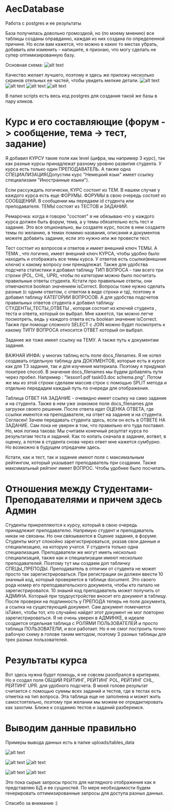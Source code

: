 # AecDatabase
Работа с postgres и ее результаты

База получилась довольно громоздкой, но (по моему мнению) все таблицы созданы оправданно, каждая из них создана по определенной причине.
Но если вам кажется, что можно в каких то местах убрать, добавить или изменить - напишите, я признаю, что могу сделать не супер оптимизированную базу.

Основная схема:
![alt text](uploads/db_09.png  "Главная схема")​

Качество желает лучшего, поэтому я здесь же приложу несколько скринов отельных ее частей, чтобы увидеть мелкие детали.
![alt text](uploads/db_teacher_course.png  "Главная страница")​
![alt text](uploads/db_test_theme_question_and_admin.png  "Тема вопросы и админка")​
![alt text](uploads/db_student_rating.png  "Студент и с чем он связан")​
![alt text](uploads/db_message_answerrating.png  "Сообщения и оценка ответа")​


В папке scripts есть весь код postgres для создания такой же базы в пару кликов.


# Курс и его составляющие (форум -> сообщение, тема -> тест, задание)


Я добавил КУРСУ такие поля как level (цифра, мы например 3 курс), так как разные курсы принадлежат разному уровню развития студента. У курса есть только один ПРЕПОДАВАТЕЛЬ. А также одна СПЕЦИАЛИЗАЦИЯ(Допустим курс "Немецкий язык" имеет ссылку специализаии "Иностранные языки").

Если рассуждать логически, КУРС состоит из ТЕМ. В нашем случае у каждого курса есть еще ФОРУМЫ.
ФОРУМЫ в свою очередь состоят из СООБЩЕНИЙ. В сообщении мы передаем id студента или преподавателя.
ТЕМЫ состоят из ТЕСТОВ и ЗАДАНИЙ.

Ремарочка: когда я говорю "состоят" я не обязываю что у каждого курса должен быть форум, тема, а у темы обязательно есть тест и задание.
Это все опционально, вы создаете курс, после в нем создаете темы по желанию, в темах помимо названия, описания и документов  можете добавить задание, если это нужно или же провести тест.

Тест состоит из вопросов и ответов и имеет внешний ключ ТЕМЫ. А ТЕМА , что логично, имеет внешний ключ КУРСА, чтобы удобно было находить и отображать все темы курса.
 У ответов есть ссылки(внешние ключи) к какому вопросу они пренадлежат. Также для удобства подсчета статистики я добавил таблицу ТИП ВОПРОСА - там всего три строки (POL, CHL, UPR), чтобы по категории можно было посчитать правильные ответы студента. Кстати про правильные ответы, они отмечаются boolean значением isCorrect. Вопросы тоже нужно сделать разные (с одним ответом, с ответом в виде строки и тд), поэтому я добавил таблицу КАТЕГОРИИ ВОПРОСОВ. А для удобства подсчетов правильных ответов студента я добавил таблицу СТУДЕНТЫ_ТЕСТЫ_ОТВЕТЫ , которая состоит из ключей студента , теста и ответа, который он выбрал. Мне кажется, так можно легче посмотреть, ведь у каждого ответа есть boolean значение isCorrect. Также при помощи сложного SELECT с JOIN можно будет посмотреть к какому ТИПУ ВОПРОСА относится ОТВЕТ который он выбрал.


Задание же тоже имеет ссылку на ТЕМУ. А также путь к документам задания.

ВАЖНАЯ ИНФА: у многих таблиц есть поле docs_filenames. Я не хотел создавать отдельную таблицу дла ДОКУМЕНТОВ, которые есть в курсе как для ТЗ задания, так и для изучения материала.
Поэтому я придумал похитрее способ. В значение docs_filenames мы будем добавлять пути через пробел. Например : "lesson1.pdf task03.doc schema.png". Потом же мы из этой строки сделаем массив строк с помощью SPLIT метода и отдельно передадим каждый путь по очереди для отображения.


Таблица ОТВЕТ НА ЗАДАНИЕ - очевидно имеет ссылку на само задание и на студента. Также в нем уже знакомое поле docs_filenames для загрузки своего решения.
После ответа идет ОЦЕНКА ОТВЕТА, где ссылки имеются на преподавателя, на ответ на задание и на студента.
Согласен! Зачем передавать студента здесь, если он есть в ОТВЕТЕ НА ЗАДАНИЕ. Сам пока не уверен в том, что правильно его туда поставил. Но, моя логика такова:
Мы считаем конечный резултат курса по результатам теста и заданий. Как то копать сначала в задание, вответ, в оценку, а потом в студента снова через ответ мне кажется сумбурно.
Но возможно в будущем отредачим здесь.

Кстати, как и тест, так и задание имеют поле с максимальным рейтингом, который указывает преподаватель при создании.
Также максимальный рейтинг имеет ВОПРОС. Чтобы удобнее было посчитать.


# Отношения между Студентами-Преподавателями и причем здесь Админ
Студенты прикрепляются к курсу, который в свою очередь принадлежит преподавателю.
Напрямую студент и преподаватель никак не связаны. Но они связываются в Оценке задания, в форуме.
Студенты могут спокойно зарегистрироваться, указав свои данные и специализацию, на которую учатся. У студента только одна специализация.
Преподаватели же могут иметь несколько специализаций, также как и специализации имеют несколько преподавателей. Поэтому тут мы создаем доп табличку СПЕЦЫ_ПРЕПОДЫ.
Преподаватель в отличии от студента не может просто так зарегистрироваться. При регистрации он должен ввести 10 значный код, который проверяется в таблице document. Это своего рода номер его преподавательского документа, чтобы кто папало не зарегистрировался. 10 знаынй код преподаватель может получить от АДМИНА. Который при трудоустройстве вносит его документ в таблицу. После проверки на подлинность у ПРЕПОДА теперь не поле документа, а ссылка на существующий документ. Сам документ помечается isTaken, чтобы тот, кто случайно найдет этот документ не мог повторно зарегистрироваться.
Я не очень уверен в АДМИНКЕ, в идеале создается отдельная таблица с РОЛЯМИ ПОЛЬЗОВАТЕЛЕЙ и просто таблица ПОЛЬЗОВАТЕЛИ, и все работает.
Но я не смог построить точно рабочую схему в голове таким методом, поэтому 3 разных таблицы для трех разных пользователей.




# Результаты курса

Вот здесь нужна будет помощь, я не совсем разобрался в критериях. Но я создал поля ОБЩИЙ РЕЙТИНГ, РЕЙТИНГ POL, РЕЙТИНГ CHL, РЕЙТИНГ UPR. для удобного подсчета.
В моей голове результат считается с помощью суммы всех заданий и тестов, где в тестах есть отметка на тип вопроса.
Эта таблица еще не заполнена и может жить самостоятельно, поэтому при желании мы можем ее отредактировать как захотим. Ближе к созданию тестов и заданий разберемся.




# Выводим данные правильно

Примеры вывода данных есть в папке uploads/tables_data

![alt text](uploads/tables_data/course_teacher.png  "Сообщения и оценка ответа")​

![alt text](uploads/tables_data/task_answer_rating_02.png  "Сообщения и оценка ответа")​
![alt text](uploads/tables_data/students_courses_02.png  "Сообщения и оценка ответа")​

![alt text](uploads/tables_data/questions_answers_02.png  "Сообщения и оценка ответа")​
![alt text](uploads/tables_data/student_answers_02.png  "Сообщения и оценка ответа")​

Это пока сырые запросы просто для наглядного отображения как я представляю БД и ее сущностей.
По мере необходимости будем генерировать оптимизированные запросы для доступа разных данных.


Спасибо за внимание :)
